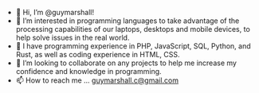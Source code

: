 - 👋 Hi, I’m @guymarshall!
- 👀 I’m interested in programming languages to take advantage of the processing capabilities of our laptops, desktops and mobile devices, to help solve issues in the real world.
- 🌱 I have programming experience in PHP, JavaScript, SQL, Python, and Rust, as well as coding experience in HTML, CSS.
- 💞️ I’m looking to collaborate on any projects to help me increase my confidence and knowledge in programming.
- 📫 How to reach me ... guymarshall.c@gmail.com

<!---
guymarshall/guymarshall is a ✨ special ✨ repository because its `README.md` (this file) appears on your GitHub profile.
You can click the Preview link to take a look at your changes.
--->
